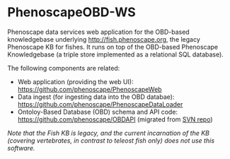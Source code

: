 # PhenoscapeOBD-WS
Phenoscape data services web application for the OBD-based knowledgebase underlying http://fish.phenoscape.org, the legacy Phenoscape KB for fishes. It runs on top of the OBD-based Phenoscape Knowledgebase (a triple store implemented as a relational SQL database).

The following components are related:
* Web application (providing the web UI): https://github.com/phenoscape/PhenoscapeWeb
* Data ingest (for ingesting data into the OBD databae): https://github.com/phenoscape/PhenoscapeDataLoader
* Ontoloy-Based Database (OBD) schema and API code: https://github.com/phenoscape/OBDAPI (migrated from [SVN repo](https://sourceforge.net/p/obo/svn/HEAD/tree/OBDAPI/))

_Note that the Fish KB is legacy, and the current incarnation of the KB (covering vertebrates, in contrast to teleost fish only) does not use this software._ 
